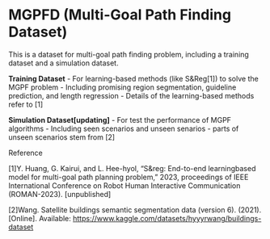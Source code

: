 # MGPFD (Multi-Goal Path Finding Dataset)
This is a dataset for multi-goal path finding problem, including a training dataset and a simulation dataset.


************Training Dataset************
    - For learning-based methods (like S&Reg[1]) to solve the MGPF problem
    - Including promising region segmentation, guideline prediction, and length regression
    - Details of the learning-based methods refer to [1]
    
    
    
************Simulation Dataset[updating]************
    - For test the performance of MGPF algorithms
    - Including seen scenarios and unseen senarios
    - parts of unseen scenarios stem from [2]
    
    
    
    
Reference 

[1]Y. Huang, G. Kairui, and L. Hee-hyol, “S&reg: End-to-end learningbased
model for multi-goal path planning problem,” 2023, proceedings
of IEEE International Conference on Robot Human Interactive Communication
(ROMAN-2023). [unpublished]

[2]Wang. Satellite buildings semantic segmentation data (version
6). (2021). [Online]. Available: https://www.kaggle.com/datasets/hyyyrwang/buildings-dataset

